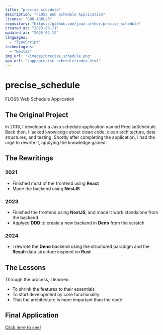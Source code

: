 ```yaml
---
title: "precise_schedule"
description: "FLOSS Web Schedule Application"
license: "GNU AGPLv3"
repository: "https://github.com/joao-arthur/precise_schedule"
created_at: "2023-08-11"
updated_at: "2025-02-12"
languages:
  - "TypeScript"
technologies:
  - "NextJS"
img_url: "/images/precise_schedule.png"
app_url: "/app/precise_schedule/index.html"
---
```


# precise_schedule

FLOSS Web Schedule Application

## The Original Project

In 2018, I developed a Java schedule application named PreciseSchedule. Back then, I lacked
knowledge about clean code, clean architecture, data structures, and testing. Shortly after
completing the application, I had the urge to rewrite it, applying the knowledge gained.

## The Rewritings

### 2021

- Finished most of the frontend using **React**
- Made the backend using **NestJS**

### 2023

- Finished the frontend using **NextJS**, and made it work standalone from the backend
- Applyed **DDD** to create a new backend in **Deno** from the scratch

### 2024

- I rewrote the **Deno** backend using the structured paradigm and the **Result** data structure
  inspired on **Rust**

## The Lessons

Through the process, I learned:

- To shrink the features to their essentials
- To start development by core functionality
- That the architecture is more important than the code

## Final Application

[Click here to see!](/app/precise_schedule/index.html)
